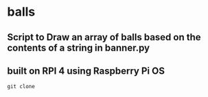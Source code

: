# balls


## Script to Draw an array of balls based on the contents of a string in banner.py

## built on RPI 4 using Raspberry Pi OS
```
git clone 
```
